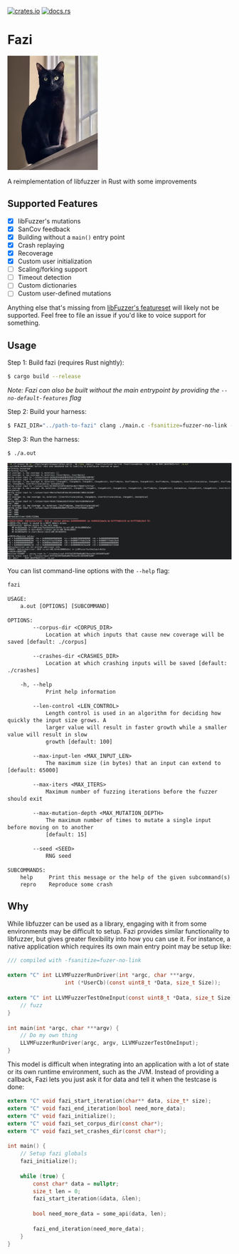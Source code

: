 [![crates.io](https://img.shields.io/crates/v/fazi)](https://crates.io/crates/fazi) [![docs.rs](https://img.shields.io/docsrs/fazi)](https://docs.rs/fazi)

# Fazi

![fazi](images/fazi.jpg "Fazi the cat")

A reimplementation of libfuzzer in Rust with some improvements

## Supported Features

- [x] libFuzzer's mutations
- [x] SanCov feedback
- [x] Building without a `main()` entry point
- [x] Crash replaying
- [x] Recoverage
- [x] Custom user initialization
- [ ] Scaling/forking support
- [ ] Timeout detection
- [ ] Custom dictionaries
- [ ] Custom user-defined mutations

Anything else that's missing from [libFuzzer's featureset](https://www.llvm.org/docs/LibFuzzer.html#options) will likely not be supported. Feel free to file an issue if you'd like to voice support for something.

## Usage

Step 1: Build fazi (requires Rust nightly):

```bash
$ cargo build --release
```

*Note: Fazi can also be built without the main entrypoint by providing the `--no-default-features` flag*

Step 2: Build your harness:

```bash
$ FAZI_DIR="../path-to-fazi" clang ./main.c -fsanitize=fuzzer-no-link -fsanitize=address -lfazi -L$FAZI_DIR/target/release/
```

Step 3: Run the harness:

```bash
$ ./a.out
```

![fazi_running](images/example_run.png "Example of Fazi running")

You can list command-line options with the `--help` flag:

```
fazi

USAGE:
    a.out [OPTIONS] [SUBCOMMAND]

OPTIONS:
        --corpus-dir <CORPUS_DIR>
            Location at which inputs that cause new coverage will be saved [default: ./corpus]

        --crashes-dir <CRASHES_DIR>
            Location at which crashing inputs will be saved [default: ./crashes]

    -h, --help
            Print help information

        --len-control <LEN_CONTROL>
            Length control is used in an algorithm for deciding how quickly the input size grows. A
            larger value will result in faster growth while a smaller value will result in slow
            growth [default: 100]

        --max-input-len <MAX_INPUT_LEN>
            The maximum size (in bytes) that an input can extend to [default: 65000]

        --max-iters <MAX_ITERS>
            Maximum number of fuzzing iterations before the fuzzer should exit

        --max-mutation-depth <MAX_MUTATION_DEPTH>
            The maximum number of times to mutate a single input before moving on to another
            [default: 15]

        --seed <SEED>
            RNG seed

SUBCOMMANDS:
    help     Print this message or the help of the given subcommand(s)
    repro    Reproduce some crash
```

## Why

While libfuzzer can be used as a library, engaging with it from some environments may be difficult to setup. Fazi provides
similar functionality to libfuzzer, but gives greater flexibility into how you can use it. For instance, a native application
which requires its own main entry point may be setup like:

```c
/// compiled with -fsanitize=fuzer-no-link

extern "C" int LLVMFuzzerRunDriver(int *argc, char ***argv,
                  int (*UserCb)(const uint8_t *Data, size_t Size));

extern "C" int LLVMFuzzerTestOneInput(const uint8_t *Data, size_t Size) {
    // fuzz
}

int main(int *argc, char ***argv) {
    // Do my own thing
    LLVMFuzzerRunDriver(argc, argv, LLVMFuzzerTestOneInput);
}
```

This model is difficult when integrating into an application with a lot of state or its own runtime environment, such as
the JVM. Instead of providing a callback, Fazi lets you just ask it for data and tell it when the testcase is done:

```c
extern "C" void fazi_start_iteration(char** data, size_t* size);
extern "C" void fazi_end_iteration(bool need_more_data);
extern "C" void fazi_initialize();
extern "C" void fazi_set_corpus_dir(const char*);
extern "C" void fazi_set_crashes_dir(const char*);

int main() {
    // Setup fazi globals
    fazi_initialize();

    while (true) {
        const char* data = nullptr;
        size_t len = 0;
        fazi_start_iteration(&data, &len);

        bool need_more_data = some_api(data, len);

        fazi_end_iteration(need_more_data);
    }
}
```